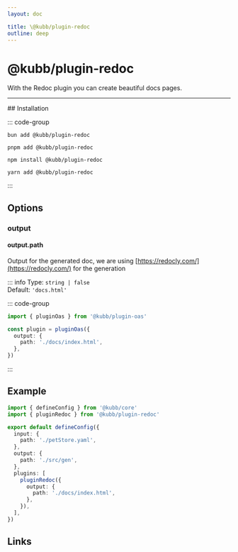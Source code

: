 ```yaml
---
layout: doc

title: \@kubb/plugin-redoc
outline: deep
---
```


# @kubb/plugin-redoc

With the Redoc plugin you can create beautiful docs pages.
<hr/>
## Installation

::: code-group

```shell [bun <img src="/feature/bun.svg"/>]
bun add @kubb/plugin-redoc
```

```shell [pnpm <img src="/feature/pnpm.svg"/>]
pnpm add @kubb/plugin-redoc
```

```shell [npm <img src="/feature/npm.svg"/>]
npm install @kubb/plugin-redoc
```

```shell [yarn <img src="/feature/yarn.svg"/>]
yarn add @kubb/plugin-redoc
```

:::

## Options

### output
#### output.path

Output for the generated doc, we are using [https://redocly.com/](https://redocly.com/) for the generation<br/>

::: info
Type: `string | false` <br/>
Default: `'docs.html'`

::: code-group

```typescript
import { pluginOas } from '@kubb/plugin-oas'

const plugin = pluginOas({
  output: {
    path: './docs/index.html',
  },
})
```
:::

## Example

```typescript
import { defineConfig } from '@kubb/core'
import { pluginRedoc } from '@kubb/plugin-redoc'

export default defineConfig({
  input: {
    path: './petStore.yaml',
  },
  output: {
    path: './src/gen',
  },
  plugins: [
    pluginRedoc({
      output: {
        path: './docs/index.html',
      },
    }),
  ],
})
```

## Links
